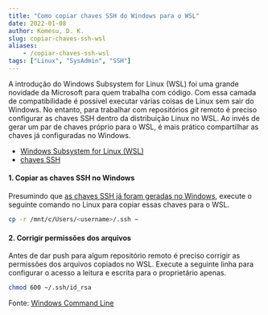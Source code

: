 ```yaml
---
title: "Como copiar chaves SSH do Windows para o WSL"
date: 2022-01-08
author: Komesu, D. K.
slug: copiar-chaves-ssh-wsl
aliases:
    - /copiar-chaves-ssh-wsl
tags: ["Linux", "SysAdmin", "SSH"]
---
```


A introdução do Windows Subsystem for Linux (WSL) foi uma grande novidade da Microsoft para quem trabalha com código. Com essa camada de compatibilidade é possível executar várias coisas de Linux sem sair do Windows. No entanto, para trabalhar com repositórios *git* remoto é preciso configurar as chaves SSH dentro da distribuição Linux no WSL. Ao invés de gerar um par de chaves próprio para o WSL, é mais prático compartilhar as chaves já configuradas no Windows.

<!--more-->

- [Windows Subsystem for Linux (WSL)](https://en.wikipedia.org/wiki/Windows_Subsystem_for_Linux)
- [chaves SSH](https://en.wikipedia.org/wiki/Secure_Shell)

#### 1. Copiar as chaves SSH no Windows

Presumindo que [as chaves SSH já foram geradas no Windows](https://interworks.com/blog/2021/09/15/setting-up-ssh-agent-in-windows-for-passwordless-git-authentication/), execute o seguinte comando no Linux para copiar essas chaves para o WSL.

```sh
cp -r /mnt/c/Users/<username>/.ssh ~
```

#### 2. Corrigir permissões dos arquivos

Antes de dar push para algum repositório remoto é preciso corrigir as permissões dos arquivos copiados no WSL. Execute a seguinte linha para configurar o acesso a leitura e escrita para o proprietário apenas.

```sh
chmod 600 ~/.ssh/id_rsa
```

Fonte: [Windows Command Line](https://devblogs.microsoft.com/commandline/sharing-ssh-keys-between-windows-and-wsl-2/)
